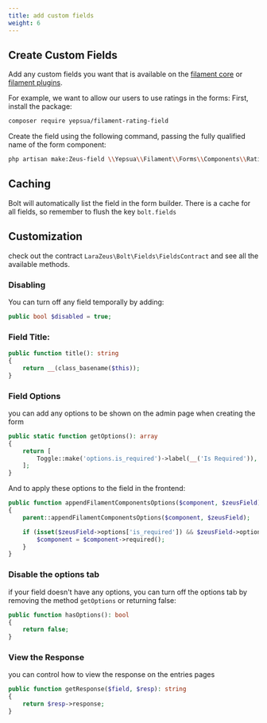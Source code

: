 ```yaml
---
title: add custom fields
weight: 6
---
```


## Create Custom Fields

Add any custom fields you want that is available on the [filament core](https://filamentphp.com/docs/2.x/forms/fields) or [filament plugins](https://filamentphp.com/plugins).

For example, we want to allow our users to use ratings in the forms:
First, install the package:

```bash
composer require yepsua/filament-rating-field
```

Create the field using the following command, passing the fully qualified name of the form component:

```bash
php artisan make:Zeus-field \\Yepsua\\Filament\\Forms\\Components\\Rating
```

## Caching

Bolt will automatically list the field in the form builder.
There is a cache for all fields, so remember to flush the key `bolt.fields`

## Customization
check out the contract `LaraZeus\Bolt\Fields\FieldsContract` and see all the available methods.

### Disabling

You can turn off any field temporally by adding:
```php
public bool $disabled = true;
```

### Field Title:

```php
public function title(): string
{
    return __(class_basename($this));
}
```

### Field Options
you can add any options to be shown on the admin page when creating the form

```php
public static function getOptions(): array
{
    return [
        Toggle::make('options.is_required')->label(__('Is Required')),
    ];
}
```

And to apply these options to the field in the frontend:
```php
public function appendFilamentComponentsOptions($component, $zeusField)
{
    parent::appendFilamentComponentsOptions($component, $zeusField);

    if (isset($zeusField->options['is_required']) && $zeusField->options['is_required']) {
        $component = $component->required();
    }
}
```

### Disable the options tab
if your field doesn't have any options, you can turn off the options tab by removing the method `getOptions` or returning false:
```php
public function hasOptions(): bool
{
    return false;
}
```

### View the Response
you can control how to view the response on the entries pages

```php
public function getResponse($field, $resp): string
{
    return $resp->response;
}
```